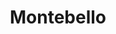 ---
title: Montebello
nombre_comunidad: Montebello
municipio: Chalán
departamento: Sucre
descripcion: >-
  Hacia el año de 1960, existía una finca que tenía por nombre BARETA, esta
  pertenecía al señor Medardo González. En ese tiempo varios habitantes oriundos
  de Colosó invadieron las tierras y decidió vender la finca a INCORA. Llas
  tierras fueron distribuidas entre los habitantes, es así como hace 35 años, se
  funda la vereda de Montebello. Ubicada a 10 minutos de la cabecera municipal
  de Chalán. 
num_personas: 211
num_familias: 53
min_distancia_casco_urbano: 10
km_distancia_casco_urbano: 1
vias_acceso: Calles sin pavimentar transitables, algunos pasos con placa huella.
infraestructura_comunitaria:
  - Escuela hasta 5°
  - ' Canchas donde practican fútbol y softbol'
  - 'Casetas comunales. '
notas_infraestructura_comunitaria: null
liderazgo_comunidad: []
inclusion_diversidad_genero: >-
  No se evidenció población LGTBI pero en la cabecera municipal hay un proceso
  organizativo llamado Casa de Colores. Colectivo LGTBI Mundo de Colores de los
  Montes de María 
comentarios_conectividad: null
punto_SOLE: 'Centro Educativo Nuevo Manzanares '
comentarios_punto_SOLE:
  - >-
    https://es.padlet.com/diazfarasicakevinalexander/sole-monte-bello-y-nuevo-manzanares-gs0qih57w1o0zz79
ppales_actividades_economicas_vocacion_productiva:
  - 'Agropecuaria (Maíz - Frijol - tabaco - hortalizas) '
  - ' Ganadería'
comentarios_ppales_actividades_economicas_vocacion_productiva: "Las familias cuentan con\_3.5 a 5 Has disponibles para rotación de cultivos de frijol-maíz (FENALCE)."
comunidad_sostenible_uso_suelo: null
org_con_proyeccion: []
servicios_publicos_comunidades_focalizadas:
  - >-
    No hay acueducto. En Montebello cosechan agua y tienen represas en
    diferentes parcelas.
comunidades_focalizadas_educacion_infraestructura_educativa:
  - Escuela hasta 5° (Aprox 70 estudiantes).
comunidades_focalizadas_practicas_organizativas: []
conectividad_minima: Bueno
iniciativas_priorizadas: []
org_focalizada: []
riesgo: null
otros_programas_USAID:
  - 'no'
alianzas_colaboradores:
  - "SENA\nAlcaldía \nMin Agricultura \nColectivo de Memoria El Bonche \_\nJusticia Inclusiva \nART\nCARSUCRE\nFenalce\nColanta"
posibilidad_iniciativas_conjuntas_aliados_2: []
actividades_ocio:
  - Bingos comunitarios
  - ' Espacios juveniles'
  - Escuela de futbol y sóftbol – Club Deportivo
  - Juegos tradicionales en las fiestas patronales.
medios_comunicacion_narrativas_locales:
  - Colectivo de comunicadores y comunicadoras populares Altavoces - EL BONCHE
num_visitas_realizadas: null
num_diagnosticos_rurales_participativos_realizados: null
infraestructura_salud_atencion_psicosocial: []
notas_infraestructura_salud_atencion_psicosocial: La atención especializada se brinda en la ciudad de Sincelejo.
num_visitas_predio: null
grafica_ubicacion_geografica: /charts/municipios/chalan/ubicacion_geografica.html
url: /comunidad-focalizada/montebello
layout: single
download_file: /reportes/montebello.pdf

---